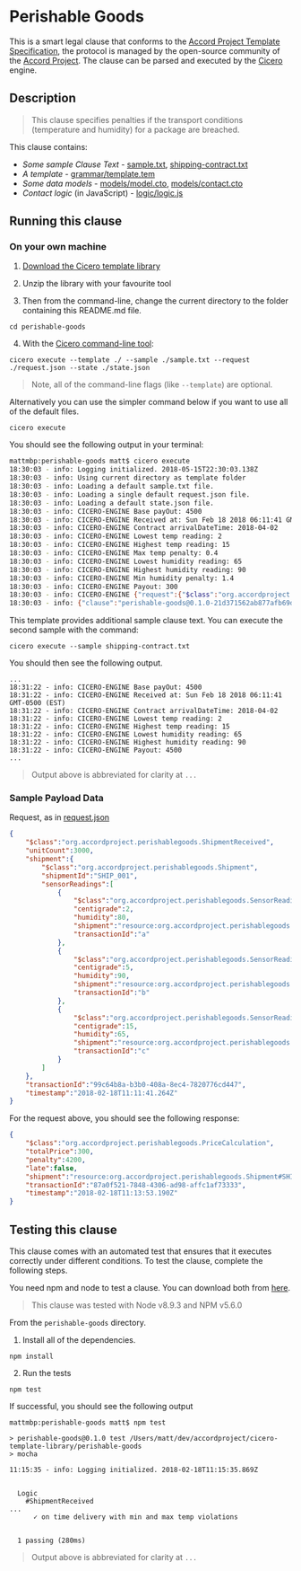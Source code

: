 # Perishable Goods 

This is a smart legal clause that conforms to the [Accord Project Template Specification](https://docs.google.com/document/d/1UacA_r2KGcBA2D4voDgGE8jqid-Uh4Dt09AE-shBKR0), the protocol is managed by the open-source community of the [Accord Project](https://accordproject.org). The clause can be parsed and executed by the [Cicero](https://github.com/accordproject/cicero) engine.

## Description

> This clause specifies penalties if the transport conditions (temperature and humidity) for a package are breached.

This clause contains:
- *Some sample Clause Text* - [sample.txt](sample.txt), [shipping-contract.txt](shipping-contact.txt)
- *A template* - [grammar/template.tem](grammar/template.tem)
- *Some data models* - [models/model.cto](models/model.cto), [models/contact.cto](models/contact.cto)
- *Contact logic* (in JavaScript) - [logic/logic.js](lib/logic.js)

## Running this clause

### On your own machine

1. [Download the Cicero template library](https://github.com/accordproject/cicero-template-library/archive/master.zip)

2. Unzip the library with your favourite tool

3. Then from the command-line, change the current directory to the folder containing this README.md file.
```
cd perishable-goods
```
4. With the [Cicero command-line tool](https://github.com/accordproject/cicero#installation):
```
cicero execute --template ./ --sample ./sample.txt --request ./request.json --state ./state.json
```
> Note, all of the command-line flags (like `--template`) are optional.

Alternatively you can use the simpler command below if you want to use all of the default files.
```
cicero execute
```

You should see the following output in your terminal:
```bash
mattmbp:perishable-goods matt$ cicero execute
18:30:03 - info: Logging initialized. 2018-05-15T22:30:03.138Z
18:30:03 - info: Using current directory as template folder
18:30:03 - info: Loading a default sample.txt file.
18:30:03 - info: Loading a single default request.json file.
18:30:03 - info: Loading a default state.json file.
18:30:03 - info: CICERO-ENGINE Base payOut: 4500
18:30:03 - info: CICERO-ENGINE Received at: Sun Feb 18 2018 06:11:41 GMT-0500 (EST)
18:30:03 - info: CICERO-ENGINE Contract arrivalDateTime: 2018-04-02
18:30:03 - info: CICERO-ENGINE Lowest temp reading: 2
18:30:03 - info: CICERO-ENGINE Highest temp reading: 15
18:30:03 - info: CICERO-ENGINE Max temp penalty: 0.4
18:30:03 - info: CICERO-ENGINE Lowest humidity reading: 65
18:30:03 - info: CICERO-ENGINE Highest humidity reading: 90
18:30:03 - info: CICERO-ENGINE Min humidity penalty: 1.4
18:30:03 - info: CICERO-ENGINE Payout: 300
18:30:03 - info: CICERO-ENGINE {"request":{"$class":"org.accordproject.perishablegoods.ShipmentReceived","unitCount":3000,"shipment":{"$class":"org.accordproject.perishablegoods.Shipment","shipmentId":"SHIP_001","sensorReadings":[{"$class":"org.accordproject.perishablegoods.SensorReading","centigrade":15,"humidity":65,"shipment":"resource:org.accordproject.perishablegoods.Shipment#SHIP_001","transactionId":"c"},{"$class":"org.accordproject.perishablegoods.SensorReading","centigrade":2,"humidity":80,"shipment":"resource:org.accordproject.perishablegoods.Shipment#SHIP_001","transactionId":"a"},{"$class":"org.accordproject.perishablegoods.SensorReading","centigrade":5,"humidity":90,"shipment":"resource:org.accordproject.perishablegoods.Shipment#SHIP_001","transactionId":"b"}]},"transactionId":"99c64b8a-b3b0-408a-8ec4-7820776cd447","timestamp":"2018-02-18T11:11:41.264Z"},"state":{"$class":"org.accordproject.common.ContractState","stateId":"org.accordproject.common.ContractState#1"},"contract":{"$class":"org.accordproject.perishablegoods.contract.TemplateModel","grower":"PETER","importer":"DAN","shipment":"SHIP_001","dueDate":"2018-04-02","unitPrice":1.5,"unit":"KG","minUnits":3000,"maxUnits":3500,"product":"Grade I, Size 4, Zutano Mexican Avocados","sensorReadingFrequency":1,"duration":"HOUR","minTemperature":2,"maxTemperature":13,"minHumidity":70,"maxHumidity":90,"penaltyFactor":0.2},"response":{"$class":"org.accordproject.perishablegoods.PriceCalculation","totalPrice":300,"penalty":4200,"late":false,"shipment":{"$class":"org.accordproject.perishablegoods.Shipment","shipmentId":"SHIP_001","sensorReadings":[{"$class":"org.accordproject.perishablegoods.SensorReading","centigrade":15,"humidity":65,"shipment":"resource:org.accordproject.perishablegoods.Shipment#SHIP_001","transactionId":"c"},{"$class":"org.accordproject.perishablegoods.SensorReading","centigrade":2,"humidity":80,"shipment":"resource:org.accordproject.perishablegoods.Shipment#SHIP_001","transactionId":"a"},{"$class":"org.accordproject.perishablegoods.SensorReading","centigrade":5,"humidity":90,"shipment":"resource:org.accordproject.perishablegoods.Shipment#SHIP_001","transactionId":"b"}]},"transactionId":"2a204a05-5f24-4cc8-900b-e0f1d0520a62","timestamp":"2018-05-15T22:30:03.863Z"},"emit":[],"now":"2018-05-15T22:30:03.862Z"}
18:30:03 - info: {"clause":"perishable-goods@0.1.0-21d371562ab877afb69d7decedcc9b570da4eeba86a05b526c1e4b7a5417c44d","request":{"$class":"org.accordproject.perishablegoods.ShipmentReceived","unitCount":3000,"shipment":{"$class":"org.accordproject.perishablegoods.Shipment","shipmentId":"SHIP_001","sensorReadings":[{"$class":"org.accordproject.perishablegoods.SensorReading","centigrade":2,"humidity":80,"shipment":"resource:org.accordproject.perishablegoods.Shipment#SHIP_001","transactionId":"a"},{"$class":"org.accordproject.perishablegoods.SensorReading","centigrade":5,"humidity":90,"shipment":"resource:org.accordproject.perishablegoods.Shipment#SHIP_001","transactionId":"b"},{"$class":"org.accordproject.perishablegoods.SensorReading","centigrade":15,"humidity":65,"shipment":"resource:org.accordproject.perishablegoods.Shipment#SHIP_001","transactionId":"c"}]},"transactionId":"99c64b8a-b3b0-408a-8ec4-7820776cd447","timestamp":"2018-02-18T11:11:41.264Z"},"response":{"$class":"org.accordproject.perishablegoods.PriceCalculation","totalPrice":300,"penalty":4200,"late":false,"shipment":"resource:org.accordproject.perishablegoods.Shipment#SHIP_001","transactionId":"2a204a05-5f24-4cc8-900b-e0f1d0520a62","timestamp":"2018-05-15T22:30:03.863Z"},"state":{"$class":"org.accordproject.common.ContractState","stateId":"org.accordproject.common.ContractState#1"},"emit":[]}
```

This template provides additional sample clause text. You can execute the second sample with the command:
```
cicero execute --sample shipping-contract.txt 
```
You should then see the following output.
```
...
18:31:22 - info: CICERO-ENGINE Base payOut: 4500
18:31:22 - info: CICERO-ENGINE Received at: Sun Feb 18 2018 06:11:41 GMT-0500 (EST)
18:31:22 - info: CICERO-ENGINE Contract arrivalDateTime: 2018-04-02
18:31:22 - info: CICERO-ENGINE Lowest temp reading: 2
18:31:22 - info: CICERO-ENGINE Highest temp reading: 15
18:31:22 - info: CICERO-ENGINE Lowest humidity reading: 65
18:31:22 - info: CICERO-ENGINE Highest humidity reading: 90
18:31:22 - info: CICERO-ENGINE Payout: 4500
...
```
> Output above is abbreviated for clarity at `...`

### Sample Payload Data

Request, as in [request.json](https://github.com/accordproject/cicero-template-library/blob/master/perishable-goods/request.json)
```json
{
    "$class":"org.accordproject.perishablegoods.ShipmentReceived",
    "unitCount":3000,
    "shipment":{
        "$class":"org.accordproject.perishablegoods.Shipment",
        "shipmentId":"SHIP_001",
        "sensorReadings":[
            {
                "$class":"org.accordproject.perishablegoods.SensorReading",
                "centigrade":2,
                "humidity":80,
                "shipment":"resource:org.accordproject.perishablegoods.Shipment#SHIP_001",
                "transactionId":"a"
            },
            {
                "$class":"org.accordproject.perishablegoods.SensorReading",
                "centigrade":5,
                "humidity":90,
                "shipment":"resource:org.accordproject.perishablegoods.Shipment#SHIP_001",
                "transactionId":"b"
            },
            {
                "$class":"org.accordproject.perishablegoods.SensorReading",
                "centigrade":15,
                "humidity":65,
                "shipment":"resource:org.accordproject.perishablegoods.Shipment#SHIP_001",
                "transactionId":"c"
            }
        ]
    },
    "transactionId":"99c64b8a-b3b0-408a-8ec4-7820776cd447",
    "timestamp":"2018-02-18T11:11:41.264Z"
}
```

For the request above, you should see the following response:
```json
{
    "$class":"org.accordproject.perishablegoods.PriceCalculation",
    "totalPrice":300,
    "penalty":4200,
    "late":false,
    "shipment":"resource:org.accordproject.perishablegoods.Shipment#SHIP_001",
    "transactionId":"87a0f521-7848-4306-ad98-affc1af73333",
    "timestamp":"2018-02-18T11:13:53.190Z"
}
```


## Testing this clause

This clause comes with an automated test that ensures that it executes correctly under different conditions. To test the clause, complete the following steps.

You need npm and node to test a clause. You can download both from [here](https://nodejs.org/).

> This clause was tested with Node v8.9.3 and NPM v5.6.0

From the `perishable-goods` directory.

1. Install all of the dependencies.
```
npm install
```

2. Run the tests
```
npm test
```
If successful, you should see the following output
```
mattmbp:perishable-goods matt$ npm test

> perishable-goods@0.1.0 test /Users/matt/dev/accordproject/cicero-template-library/perishable-goods
> mocha

11:15:35 - info: Logging initialized. 2018-02-18T11:15:35.869Z


  Logic
    #ShipmentReceived
...
      ✓ on time delivery with min and max temp violations


  1 passing (280ms)

```
> Output above is abbreviated for clarity at `...`

